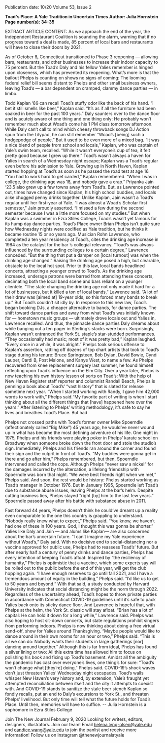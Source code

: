 Publication date: 10/20
Volume 53, Issue 2

**Toad's Place: A Yale Tradition in Uncertain Times**
**Author: Julia Hornstein**
**Page number(s): 34-35**

EXTRACT ARTICLE CONTENT:
As we approach the end of the year, the Independent Restaurant Coalition is sounding the alarm, warning that if no progress toward a deal is made, 85 percent of local bars and restaurants will have to close their doors by 2021. 

As of October 8, Connecticut transitioned to Phase 3 reopening — allowing bars, restaurants, and other businesses to increase their indoor capacity to 75 percent. But the Toad’s Daly and his fellow Yalies remember is hinged upon closeness, which has prevented its reopening. What’s more is that the bailout Phelps is counting on shows no signs of coming: The looming federal relief bill seems distant to Phelps and other small business owners, leaving Toad’s — a bar dependent on cramped, clammy dance parties — in limbo.


Todd Kaplan ‘86 can recall Toad’s stuffy odor like the back of his hand. “I bet it still smells like beer,” Kaplan said. “It’s as if all the furniture had been soaked in beer for the past 100 years.” 
Daly saunters over to the dance floor and is acutely aware of one thing and one thing only: He probably won’t remember much about Woad’s come his 1 PM class tomorrow afternoon. While Daly can’t call to mind which cheesy throwback songs DJ Action spun from the Lilypad, he can still remember “Woad’s [being] such a hodgepodge of people.”
But it used to be even more of a mixed bag. “It was a nice blend of people from school and locals,” Kaplan, who was captain of Yale’s swim team, recalled. “While it wasn’t everyone’s cup of tea, it felt pretty good because I grew up there.”
Toad’s wasn’t always a haven for Yalies in search of a Wednesday night escape; Kaplan was a Toad’s regular even before his admission to Yale. Growing up in North Haven, Kaplan started hopping at Toad’s as soon as he passed the road test at age 16. “You had to work hard to get carded,” Kaplan remembered. “When I was in college, the drinking age was 18, and nobody gave a crap.”
Priyanka Jain ‘23.5 also grew up a few towns away from Toad’s. But, as Lawrence pointed out, times have changed since Kaplan, his high school buddies, and locals alike chugged penny drinks together. Unlike Kaplan, Jain wasn’t a Toad’s regular until her first-year at Yale.
“I was almost a Woad’s Scholar first semester,” Jain proudly asserted. “I missed a few during the second semester because I was a little more focused on my studies.” 
But when Kaplan was a swimmer in Ezra Stiles College, Toad’s wasn’t yet famous for its hump day dance parties. Toad’s Place owner Brian Phelps isn’t quite sure how Wednesday nights were codified as Yale tradition, but he thinks it became routine 15 or so years ago. 
Musician Rohn Lawrence, who completed a ten year residency at Toad’s, cites the drinking age increase in 1984 as the catalyst for the bar ’s collegial relevancy. 
“Toad’s was always influenced by the surrounding colleges to a certain degree,” Lawrence conceded. “But the thing that put a damper on [local turnout] was when the drinking age changed.”
Raising the drinking age posed a high, but clearable, obstacle to the local hot spot. Prior to this law, local bands headlined concerts, attracting a younger crowd to Toad’s. As the drinking age increased, underage patrons were barred from attending these concerts, decimating both the local band scene and bars reliant on a younger clientele. 
“The state changing the drinking age not only made it hard for a lot of businesses, but it killed a ton of local bands,” Lawrence said. “A lot of their draw was [aimed at] 19-year olds, so this forced many bands to break up.”
But Toad’s couldn’t sit idly by. In response to this new law, Toad’s began booking DJs, a cheaper alternative to bands, for dance parties. The shift toward dance parties and away from what Toad’s was initially known for — hometown music groups — ultimately drove locals out and Yalies in, Lawrence recalled. 
And thus, the pinnacle dance parties Daly dreams about while banging out a ten pager in Sterling’s stacks were born.
Surprisingly, Kaplan wasn’t entranced the York St. staple’s star-studded performances. “They occasionally had music; most of it was pretty bad,” Kaplan laughed. “Every once in a while, it was alright.” 
Phelps took serious offense to Kaplan’s assertion, rattling off dozens of top chart artists that took to Toad’s stage during his tenure: Bruce Springsteen, Bob Dylan, David Bowie, Cyndi Lauper, Cardi B, Post Malone, and Kanye West, to name a few.
As Phelps recovered from knee replacement surgery last summer, he found himself reflecting upon Toad’s influence on the Elm City. Over a year later, Phelps is now teaching his own history lesson of sorts on Toad’s: With the help of New Haven Register staff reporter and columnist Randall Beach, Phelps is penning a book about Toad’s’ “vast history” that is slated for release sometime next year. “When I started working with Randy, I gave him 42,000 words to work with,” Phelps said.“My favorite part of writing is when I start thinking about all the different things that [have] happened here over the years.”
After listening to Phelps’ writing methodology, it’s safe to say he lives and breathes Toad’s Place. But had


Phelps not crossed paths with Toad’s former owner Mike Spoerndle (affectionately called “Big Mike”) 45 years ago, he would’ve never wound up in what has become the most defining adventure of his life. 
One night in 1975, Phelps and his friends were playing poker in Phelps’ karate school on Broadway when someone broke down the front door and stole the studio’s sign. Immediately, Phelps and his friends ran around the corner and found their sign and the culprit in front of Toad’s. 
“My buddies were gonna get in there and go after him,” Phelps remembered, but then, Spoerndle intervened and called the cops. 
Although Phelps “never saw a nickel” for the damages incurred by the altercation, a lifelong friendship with Spoerndle was born that night. “We were best friends right when we met,” Phelps said.
And soon, the rest would be history: Phelps started working as Toad’s manager in October 1976. 
But in January 1995, Spoerndle left Toad’s due to substance abuse issues, leaving Phelps at the bar’s helm. Despite cutting business ties, Phelps stayed “right [by] him to the last few years.” 
Spoerndle passed away after his battle with substance abuse in 2011.


Fast forward 44 years, Phelps doesn’t think he could’ve dreamt up a reality even comparable to the one this country is grappling to understand.
“Nobody really knew what to expect,” Phelps said. “You know, we haven’t had one of these in 100 years. God, I thought this was gonna be shorter.”
Yalies like Daly and Jain — and alums like Kaplan— are also concerned about the bar’s uncertain future. 
“I can’t imagine my Yale experience without Woad’s,” Daly said.
With no decisive end to social-distancing nor a vaccine approved for public use, Phelps had to reassess Toad’s’ future.
But after nearly half a century of penny drinks and dance parties, Phelps has every intention of keeping Toad’s afloat: Inspired by “the resiliency of humanity,” Phelps is optimistic that a vaccine, which some experts say will be rolled out to the public before the end of this year, will get the club hopping again. “I have enough reserves to go until fall 2021, and I have a tremendous amount of equity in the building,” Phelps said. “I’d like us to get to 50 years and beyond.”
With that said, a study conducted by Harvard University indicates that social distancing might be the norm through 2022.
Regardless of the uncertainty ahead, Toad’s hopes to throw private parties in accordance with Connecticut COVID-19 guidelines until it’s safe to pack Yalies back onto its sticky dance floor. And Lawrence is hopeful that, with Phelps at the helm, the York St. classic will stay afloat. “Brian has a lot of capital: He can hold it down for a long while,” Lawrence said.
Phelps was also hoping to host sit-down concerts, but state regulations prohibit singers from performing indoors. Phelps is now thinking about doing a free virtual send-off, show for Yalies around Thanksgiving. 
“Maybe people would like to dance around in their own rooms for an hour or two,” Phelps said. “This is all we can do: Nobody wants their students in large gatherings [nor] dancing around together.”
Although this is far from ideal, Phelps has found a silver lining or two: All this extra time has allowed him to focus on polishing his book and fixing up Toad’s basement. 
Amidst all the ambiguity the pandemic has cast over everyone’s lives, one thing’s for sure: “Toad’s won’t change what [they’re] doing,” Phelps said. 
COVID-19’s shock waves don’t just threaten Yalies’ Wednesday night escapades. Toad’s walls whisper New Haven’s very history and, by extension, Yale’s fraught yet attempted reconciliation between itself and the city it attempts to coexist with. And COVID-19 stands to sanitize the stale beer stench Kaplan so fondly recalls, put an end to Daly’s excursions to York St., and threaten Phelps’ livelihood. But only time will tell what the future holds for Toad’s Place. Until then, memories will have to suffice. 
-- Julia Hornstein is a sophomore in Ezra Stiles College



Join The New Journal
February 9, 2020
Looking for writers, editors, 
designers, illustrators.
Join our team!
Email helena.lyng-olsen@yale.edu and candice.wang@yale.edu 
to join the panlist and receive more information!
Follow us on Instagram @thenewjournalatyale